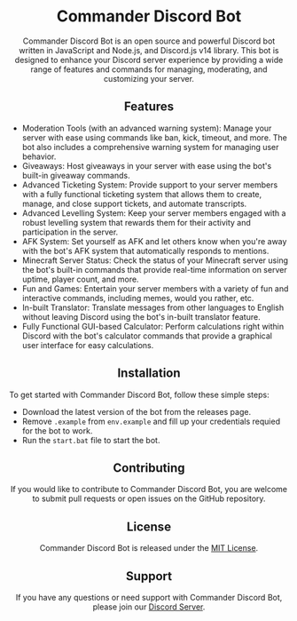 <h1 align="center">Commander Discord Bot</h1>

<p align="center">Commander Discord Bot is an open source and powerful Discord bot written in JavaScript and Node.js, and Discord.js v14 library. This bot is designed to enhance your Discord server experience by providing a wide range of features and commands for managing, moderating, and customizing your server.</p>

<h2 align="center">Features</h2>

- Moderation Tools (with an advanced warning system): Manage your server with ease using commands like ban, kick, timeout, and more. The bot also includes a comprehensive warning system for managing user behavior.
- Giveaways: Host giveaways in your server with ease using the bot's built-in giveaway commands.
- Advanced Ticketing System: Provide support to your server members with a fully functional ticketing system that allows them to create, manage, and close support tickets, and automate transcripts.
- Advanced Levelling System: Keep your server members engaged with a robust levelling system that rewards them for their activity and participation in the server.
- AFK System: Set yourself as AFK and let others know when you're away with the bot's AFK system that automatically responds to mentions.
- Minecraft Server Status: Check the status of your Minecraft server using the bot's built-in commands that provide real-time information on server uptime, player count, and more.
- Fun and Games: Entertain your server members with a variety of fun and interactive commands, including memes, would you rather, etc.
- In-built Translator: Translate messages from other languages to English without leaving Discord using the bot's in-built translator feature.
- Fully Functional GUI-based Calculator: Perform calculations right within Discord with the bot's calculator commands that provide a graphical user interface for easy calculations.

<h2 align="center">Installation</h2>

To get started with Commander Discord Bot, follow these simple steps:

- Download the latest version of the bot from the releases page.
- Remove `.example` from `env.example` and fill up your credentials requied for the bot to work.
- Run the `start.bat` file to start the bot.

<h2 align="center">Contributing</h2>

<p align="center">
  If you would like to contribute to Commander Discord Bot, you are welcome to submit pull requests or open issues on the GitHub repository.
</p>

<h2 align="center">License</h2>

<p align="center">
  Commander Discord Bot is released under the <a href="LICENSE">MIT License</a>.
</p>

<h2 align="center">Support</h2>

<p align="center">
  If you have any questions or need support with Commander Discord Bot, please join our <a href="https://discord.com/invite/w4PAE3HkDF">Discord Server</a>.
